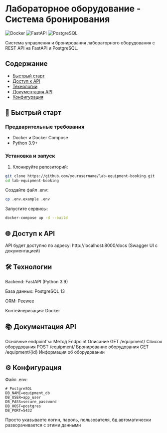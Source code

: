 # Лабораторное оборудование - Система бронирования

![Docker](https://img.shields.io/badge/Docker-✓-blue?logo=docker)
![FastAPI](https://img.shields.io/badge/FastAPI-✓-green?logo=fastapi)
![PostgreSQL](https://img.shields.io/badge/PostgreSQL-✓-blue?logo=postgresql)

Система управления и бронирования лабораторного оборудования с REST API на FastAPI и PostgreSQL.

## Содержание
- [Быстрый старт](#-быстрый-старт)
- [Доступ к API](#-доступ-к-api)
- [Технологии](#-технологии)
- [Документация API](#-документация-api)
- [Конфигурация](#-конфигурация)


## 🚀 Быстрый старт

### Предварительные требования
- Docker и Docker Compose
- Python 3.9+

### Установка и запуск

1. Клонируйте репозиторий:
```bash
git clone https://github.com/yourusername/lab-equipment-booking.git
cd lab-equipment-booking
```

Создайте файл .env:

```bash
cp .env.example .env
```

Запустите сервисы:

```bash
docker-compose up -d --build
```

## 🌐 Доступ к API
API будет доступно по адресу:
http://localhost:8000/docs
(Swagger UI с документацией)

## 🛠 Технологии
Backend: FastAPI (Python 3.9)

База данных: PostgreSQL 13

ORM: Peewee

Контейнеризация: Docker

## 📚 Документация API
Основные endpoint'ы:
Метод	Endpoint	Описание
GET	/equipment/	Список оборудования
POST	/equipment/	Бронирование оборудования
GET	/equipment/{id}	Информация об оборудовании

## ⚙️ Конфигурация
Файл .env:
```
# PostgreSQL
DB_NAME=equipment_db
DB_USER=app_user
DB_PASS=secure_password
DB_HOST=postgres
DB_PORT=5432
```

Просто указываете логин, пароль, пользователя, бд автоматически разворачивается с этими данными
